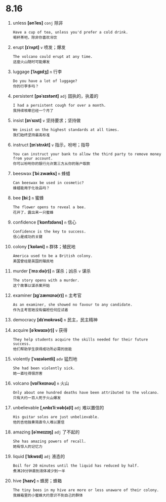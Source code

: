 # 8.16














1. unless **[ənˈles]** `conj` 除非
    ```
    Have a cup of tea, unless you'd prefer a cold drink.
    喝杯茶吧，除非你喜欢冷饮
    ```

2. erupt **[ɪˈrʌpt]** `v` 喷发；爆发
    ```
    The volcano could erupt at any time.
    这座火山随时可能爆发
    ```

3. luggage **[ˈlʌɡɪdʒ]** `n` 行李
    ```
    Do you have a lot of luggage?
    你的行李多吗？
    ```

4. persistent **[pəˈsɪstənt]** `adj` 固执的，执着的
    ```
    I had a persistent cough for over a month.
    我持续咳嗽已经一个月了
    ```

5. insist **[ɪnˈsɪst]** `v` 坚持要求；坚持做
    ```
    We insist on the highest standards at all times.
    我们始终坚持最高标准
    ```

6. instruct **[ɪnˈstrʌkt]** `v` 指示，吩咐；指导
    ```
    You can instruct your bank to allow the third party to remove money from your account.
    你可以吩咐你的银行允许第三方从你的账户取款
    ```

7. beeswax **[ˈbiːzwæks]** `n` 蜂蜡
    ```
    Can beeswax be used in cosmetic?
    蜂蜡能用于化妆品吗？
    ```

8. bee **[biː]** `n` 蜜蜂
    ```
    The flower opens to reveal a bee.
    花开了，露出来一只蜜蜂
    ```

9. confidence **[ˈkɒnfɪdəns]** `n` 信心
    ```
    Confidence is the key to success.
    信心是成功的关键
    ```

10. colony **[ˈkɒləni]** `n` 群体；殖民地
    ```
    America used to be a British colony.
    美国曾经是英国的殖民地
    ```

11. murder **[ˈmɜːdə(r)]** `n` 谋杀；凶杀 `v` 谋杀
    ```
    The story opens with a murder.
    这个故事以谋杀案开始
    ```

12. examiner **[ɪɡˈzæmɪnə(r)]** `n` 主考官
    ```
    As an examiner, she showed no favour to any candidate.
    作为主考官她没有偏袒任何应试者
    ```

13. democracy **[dɪˈmɒkrəsi]** `n` 民主，民主精神

14. acquire **[əˈkwaɪə(r)]** `v` 获得
    ```
    They help students acquire the skills needed for their future success.
    他们帮助学生获得成功所必需的技能
    ```

15. violently **[ˈvaɪələntli]** `adv` 猛烈地
    ```
    She had been violently sick.
    她一直吐得很厉害
    ```

16. volcano **[vɒlˈkeɪnəʊ]** `n` 火山
    ```
    Only about one hundred deaths have been attributed to the volcano.
    只有大约一百人死于火山爆发
    ```

17. unbelievable **[ˌʌnbɪˈliːvəb(ə)l]** `adj` 难以置信的
    ```
    His guitar solos are just unbelievable.
    他的吉他独奏简直令人难以置信
    ```

18. amazing **[əˈmeɪzɪŋ]** `adj` 了不起的
    ```
    She has amazing powers of recall.
    她有惊人的记忆力
    ```

19. liquid **[ˈlɪkwɪd]** `adj` 液态的
    ```
    Boil for 20 minutes until the liquid has reduced by half.
    煮沸20分钟直到液体减少到一半
    ```

20. hive **[haɪv]** `n` 蜂房；蜂箱
    ```
    The tiny bees in my hive are more or less unaware of their colony.
    我蜂箱里的小蜜蜂大约意识不到自己的群体
    ```
